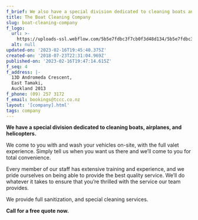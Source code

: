 ```yaml
---
f_brief: We also have a special division dedicated to cleaning boats and airplanes.
title: The Boat Cleaning Company
slug: boat-cleaning-company
f_logo:
  url: >-
    https://uploads-ssl.webflow.com/5b5e7fdbc3f7cb0f3d48d134/5b5e7fdbc3f7cb375748d3de_tbcc.png
  alt: null
updated-on: '2023-02-16T19:45:40.375Z'
created-on: '2018-07-23T22:31:04.969Z'
published-on: '2023-02-16T19:47:14.615Z'
f_seq: 4
f_address: |-
  13D Andromeda Crescent,
  East Tamaki,
  Auckland 2013
f_phone: (09) 257 3172
f_email: bookings@tccc.co.nz
layout: '[company].html'
tags: company
---
```


**We have a special division dedicated to cleaning boats, airplanes, and helicopters.**

We come to you with and wash your vehicles on-site, with the full valet experience. Simply tell us when you want us there and we’ll come to you for total convenience.

Every member of our staff has extensive training and experience, and we pride ourselves on being able to provide the best quality service. We’ll do whatever it takes to ensure that you’re thrilled with the service our team provides.

We provide full sanitization, and special cleaning services.

**Call for a free quote now.**
